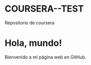 # COURSERA--TEST
Repositorio de coursera
<!DOCTYPE html>
<html lang="en">
<head>
    <meta charset="UTF-8">
    <meta name="viewport" content="width=device-width, initial-scale=1.0">
    <title>Mi Página Web</title>
</head>
<body>
    <h1>Hola, mundo!</h1>
    <p>Bienvenido a mi página web en GitHub.</p>
</body>
</html>
